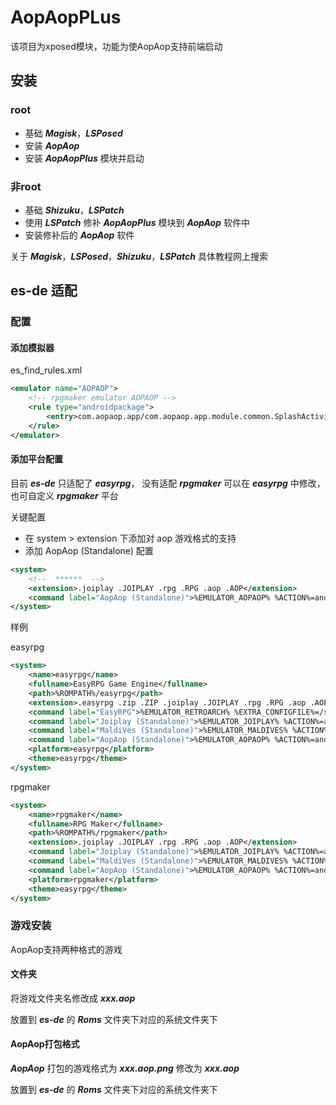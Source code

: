 # AopAopPLus

该项目为xposed模块，功能为使AopAop支持前端启动


## 安装

### root

- 基础 ***Magisk***，***LSPosed***
- 安装 ***AopAop***
- 安装 ***AopAopPlus*** 模块并启动

### 非root

- 基础 ***Shizuku***，***LSPatch***
- 使用 ***LSPatch*** 修补 ***AopAopPlus*** 模块到 ***AopAop*** 软件中
- 安装修补后的 ***AopAop*** 软件

关于 ***Magisk***，***LSPosed***，***Shizuku***，***LSPatch*** 具体教程网上搜索


## es-de 适配

### 配置

#### 添加模拟器
es_find_rules.xml
```xml
<emulator name="AOPAOP">
    <!-- rpgmaker emulator AOPAOP -->
    <rule type="androidpackage">
        <entry>com.aopaop.app/com.aopaop.app.module.common.SplashActivity</entry>
    </rule>
</emulator>
```

#### 添加平台配置

目前 ***es-de*** 只适配了 ***easyrpg***， 没有适配 ***rpgmaker***
可以在 ***easyrpg*** 中修改，也可自定义 ***rpgmaker*** 平台

关键配置
- 在 system > extension 下添加对 aop 游戏格式的支持
- 添加 AopAop (Standalone) 配置

```xml
<system>
    <!--  ******  -->
    <extension>.joiplay .JOIPLAY .rpg .RPG .aop .AOP</extension>
    <command label="AopAop (Standalone)">%EMULATOR_AOPAOP% %ACTION%=android.intent.action.VIEW %DATA%=%ROM%</command>
</system>
```

样例

easyrpg
```xml
<system>
    <name>easyrpg</name>
    <fullname>EasyRPG Game Engine</fullname>
    <path>%ROMPATH%/easyrpg</path>
    <extension>.easyrpg .zip .ZIP .joiplay .JOIPLAY .rpg .RPG .aop .AOP</extension>
    <command label="EasyRPG">%EMULATOR_RETROARCH% %EXTRA_CONFIGFILE%=/storage/emulated/0/Android/data/%ANDROIDPACKAGE%/files/retroarch.cfg %EXTRA_LIBRETRO%=easyrpg_libretro_android.so %EXTRA_ROM%=%ROM%</command>
    <command label="Joiplay (Standalone)">%EMULATOR_JOIPLAY% %ACTION%=android.intent.action.MAIN %ACTIVITY_CLEAR_TASK% %ACTIVITY_CLEAR_TOP% %EXTRA_id%=%INJECT%=%BASENAME%.joiplay</command>
    <command label="MaldiVes (Standalone)">%EMULATOR_MALDIVES% %ACTION%=android.intent.action.VIEW %DATA%=%ROMSAF%</command>
    <command label="AopAop (Standalone)">%EMULATOR_AOPAOP% %ACTION%=android.intent.action.VIEW %DATA%=%ROM%</command>
    <platform>easyrpg</platform>
    <theme>easyrpg</theme>
</system>
```

rpgmaker
```xml
<system>
    <name>rpgmaker</name>
    <fullname>RPG Maker</fullname>
    <path>%ROMPATH%/rpgmaker</path>
    <extension>.joiplay .JOIPLAY .rpg .RPG .aop .AOP</extension>
    <command label="Joiplay (Standalone)">%EMULATOR_JOIPLAY% %ACTION%=android.intent.action.MAIN %EXTRA_id%=%INJECT%=%BASENAME%.joiplay</command>
    <command label="MaldiVes (Standalone)">%EMULATOR_MALDIVES% %ACTION%=android.intent.action.VIEW %DATA%=%ROMSAF%</command>
    <command label="AopAop (Standalone)">%EMULATOR_AOPAOP% %ACTION%=android.intent.action.VIEW %DATA%=%ROM%</command>
    <platform>rpgmaker</platform>
    <theme>easyrpg</theme>
</system>
```

### 游戏安装

AopAop支持两种格式的游戏

#### 文件夹

将游戏文件夹名修改成 ***xxx.aop***

放置到 ***es-de*** 的 ***Roms*** 文件夹下对应的系统文件夹下

#### AopAop打包格式

***AopAop*** 打包的游戏格式为 ***xxx.aop.png*** 修改为 ***xxx.aop***

放置到 ***es-de*** 的 ***Roms*** 文件夹下对应的系统文件夹下

